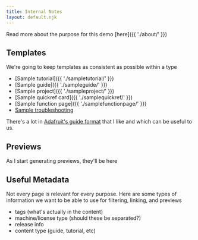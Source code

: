 ```yaml
---
title: Internal Notes
layout: default.njk
---
```


Read more about the purpose for this demo [here]({{ './about/' }})

## Templates

We're going to keep templates as consistent as possible within a type

- [Sample tutorial]({{ './sampletutorial/' }})
- [Sample guide]({{ './sampleguide/' }})
- [Sample project]({{ './sampleproject/' }})
- [Sample quickref card]({{ './samplequickref/' }})
- [Sample function page]({{ './samplefunctionpage/' }})
- [Sample troubleshooting](#)




There's a lot in [Adafruit's guide format](https://learn.adafruit.com/collins-lab-midi) that I like and which can be useful to us.

## Previews

As I start generating previews, they'll be here

## Useful Metadata

Not every page is relevant for every purpose. Here are some types of information we want to be able to use for filtering, linking, and previews

- tags (what's actually in the content)
- machine/license type (should these be separated?)
- release info
- content type (guide, tutorial, etc)

[def]: #